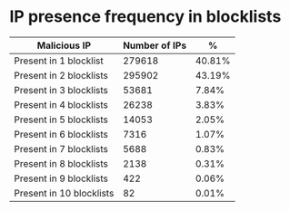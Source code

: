 # IP presence frequency in blocklists
| Malicious IP | Number of IPs | % |
|----|----|----|
| Present in 1 blocklist | 279618 | 40.81% |
| Present in 2 blocklists | 295902 | 43.19% |
| Present in 3 blocklists | 53681 | 7.84% |
| Present in 4 blocklists | 26238 | 3.83% |
| Present in 5 blocklists | 14053 | 2.05% |
| Present in 6 blocklists | 7316 | 1.07% |
| Present in 7 blocklists | 5688 | 0.83% |
| Present in 8 blocklists | 2138 | 0.31% |
| Present in 9 blocklists | 422 | 0.06% |
| Present in 10 blocklists | 82 | 0.01% |
